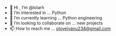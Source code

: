 - 👋 Hi , I’m @lolarh
- 👀 I’m interested in ... Python
- 🌱 I’m currently learning ... Python engineering
- 💞️ I’m looking to collaborate on ... new projects
- 📫 How to reach me ... oloyeiyanu234@gmail.com

<!---
lolarht/lolarht is a ✨ special ✨ repository because its `README.md` (this file) appears on your GitHub profile.
You can click the Preview link to take a look at your changes.
--->
